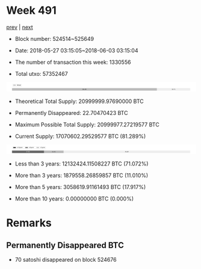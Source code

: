 # Week 491

[prev](week0490.md) | [next](week0492.md)

- Block number: 524514~525649

- Date: 2018-05-27 03:15:05~2018-06-03 03:15:04

- The number of transaction this week: 1330556

- Total utxo: 57352467

![](../images/mined_week0491.png)

- Theoretical Total Supply: 20999999.97690000 BTC

- Permanently Disappeared: 22.70470423 BTC

- Maximum Possible Total Supply: 20999977.27219577 BTC

- Current Supply: 17070602.29529577 BTC (81.289%)

![](../images/year_week0491.png)


- Less than 3 years: 12132424.11508227 BTC (71.072%)

- More than 3 years: 1879558.26859857 BTC (11.010%)

- More than 5 years: 3058619.91161493 BTC (17.917%)

- More than 10 years: 0.00000000 BTC (0.000%)

# Remarks

## Permanently Disappeared BTC

- 70 satoshi disappeared on block 524676

